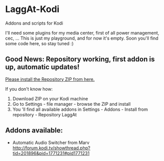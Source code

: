 # LaggAt-Kodi
Addons and scripts for Kodi

I'll need some plugins for my media center, first of all power management, cec, ... This is just my playground, and for now it's empty. Soon you'll find some code here, so stay tuned :)

## Good News: Repository working, first addon is up, automatic updates!

[Please install the Repository ZIP from here.](https://github.com/LaggAt/LaggAt-Kodi/blob/master/_repo/repository.laggat/repository.laggat-0.1.1.zip?raw=true)

If you don't know how: 

1. Download ZIP on your Kodi machine
2. Go to Settings - file manager - browse the ZIP and install
3. You 'll find all available addons in Settings - Addons - Install from repository - Repository LaggAt

## Addons available:

* Automatic Audio Switcher from Marv http://forum.kodi.tv/showthread.php?tid=201896&pid=1771231#pid1771231
